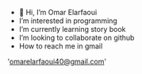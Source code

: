 - 👋 Hi, I’m Omar Elarfaoui
-  I’m interested in programming
-  I’m currently learning story book
-  I’m looking to collaborate on github
-  How to reach me in gmail

 'omarelarfaoui40@gmail.com'
